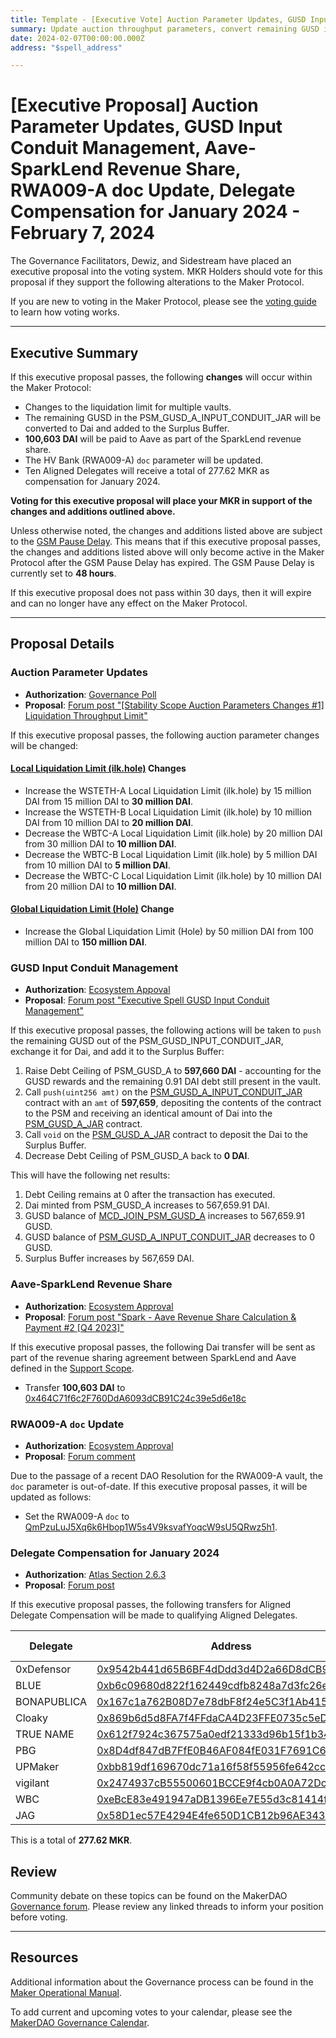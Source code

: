 ```yaml
---
title: Template - [Executive Vote] Auction Parameter Updates, GUSD Input Conduit Management, Aave-SparkLend Revenue Share, RWA009-A doc Update, Delegate Compensation for January 2024 - February 7, 2024
summary: Update auction throughput parameters, convert remaining GUSD into Dai, transfer Dai to Aave as part of the SparkLend revenue sharing agreement, update the `doc` for RWA009-A, Aligned Delegate compensation transfers for January 2024.
date: 2024-02-07T00:00:00.000Z
address: "$spell_address"

---
```

# [Executive Proposal] Auction Parameter Updates, GUSD Input Conduit Management, Aave-SparkLend Revenue Share, RWA009-A doc Update, Delegate Compensation for January 2024 - February 7, 2024

The Governance Facilitators, Dewiz, and Sidestream have placed an executive proposal into the voting system. MKR Holders should vote for this proposal if they support the following alterations to the Maker Protocol.

If you are new to voting in the Maker Protocol, please see the [voting guide](https://manual.makerdao.com/governance/voting-in-makerdao/on-chain-governance) to learn how voting works.

---

## Executive Summary

If this executive proposal passes, the following **changes** will occur within the Maker Protocol:
- Changes to the liquidation limit for multiple vaults.
- The remaining GUSD in the PSM_GUSD_A_INPUT_CONDUIT_JAR will be converted to Dai and added to the Surplus Buffer.
- **100,603 DAI** will be paid to Aave as part of the SparkLend revenue share.
- The HV Bank (RWA009-A) `doc` parameter will be updated.
- Ten Aligned Delegates will receive a total of 277.62 MKR as compensation for January 2024.

**Voting for this executive proposal will place your MKR in support of the changes and additions outlined above.**

Unless otherwise noted, the changes and additions listed above are subject to the [GSM Pause Delay](https://manual.makerdao.com/parameter-index/core/param-gsm-pause-delay). This means that if this executive proposal passes, the changes and additions listed above will only become active in the Maker Protocol after the GSM Pause Delay has expired. The GSM Pause Delay is currently set to **48 hours**.

If this executive proposal does not pass within 30 days, then it will expire and can no longer have any effect on the Maker Protocol.


---

## Proposal Details

### Auction Parameter Updates

* **Authorization**: [Governance Poll](https://vote.makerdao.com/polling/QmWLyYW7)
* **Proposal**: [Forum post "[Stability Scope Auction Parameters Changes #1] Liquidation Throughput Limit"](https://forum.makerdao.com/t/stability-scope-auction-parameters-changes-1-liquidation-throughput-limit/23508)

If this executive proposal passes, the following auction parameter changes will be changed:

#### [Local Liquidation Limit (ilk.hole)](https://mips.makerdao.com/mips/details/MIP104#14-3-1-5-8-local-liquidation-limit-hole-) Changes

* Increase the WSTETH-A Local Liquidation Limit (ilk.hole) by 15 million DAI from 15 million DAI to **30 million DAI**.
* Increase the WSTETH-B Local Liquidation Limit (ilk.hole) by 10 million DAI from 10 million DAI to **20 million DAI**.
* Decrease the WBTC-A Local Liquidation Limit (ilk.hole) by 20 million DAI from 30 million DAI to **10 million DAI**.
* Decrease the WBTC-B Local Liquidation Limit (ilk.hole) by 5 million DAI from 10 million DAI to **5 million DAI**.
* Decrease the WBTC-C Local Liquidation Limit (ilk.hole) by 10 million DAI from 20 million DAI to **10 million DAI**.

#### [Global Liquidation Limit (Hole)](https://manual.makerdao.com/parameter-index/core/param-global-liquidation-limit) Change

* Increase the Global Liquidation Limit (Hole) by 50 million DAI from 100 million DAI to **150 million DAI**.

### GUSD Input Conduit Management

* **Authorization**: [Ecosystem Appoval](https://forum.makerdao.com/t/executive-spell-gusd-input-conduit-management/23597/2)
* **Proposal**: [Forum post "Executive Spell GUSD Input Conduit Management"](https://forum.makerdao.com/t/executive-spell-gusd-input-conduit-management/23597)

If this executive proposal passes, the following actions will be taken to `push` the remaining GUSD out of the PSM_GUSD_INPUT_CONDUIT_JAR, exchange it for Dai, and add it to the Surplus Buffer:

1. Raise Debt Ceiling of PSM_GUSD_A to **597,660 DAI** - accounting for the GUSD rewards and the remaining 0.91 DAI debt still present in the vault.
2. Call `push(uint256 amt)` on the [PSM_GUSD_A_INPUT_CONDUIT_JAR](https://etherscan.io/address/0x6934218d8b3e9ffcabee8cd80f4c1c4167afa638) contract with an `amt` of **597,659**, depositing the contents of the contract to the PSM and receiving an identical amount of Dai into the [PSM_GUSD_A_JAR](https://etherscan.io/address/0xf2e7a5b83525c3017383deed19bb05fe34a62c27) contract.
3. Call `void` on the [PSM_GUSD_A_JAR](https://etherscan.io/address/0xf2e7a5b83525c3017383deed19bb05fe34a62c27) contract to deposit the Dai to the Surplus Buffer.
4. Decrease Debt Ceiling of PSM_GUSD_A back to **0 DAI**.

This will have the following net results:

1. Debt Ceiling remains at 0 after the transaction has executed.
2. Dai minted from PSM_GUSD_A increases to 567,659.91 DAI.
3. GUSD balance of [MCD_JOIN_PSM_GUSD_A](https://etherscan.io/address/0x79a0fa989fb7adf1f8e80c93ee605ebb94f7c6a5) increases to 567,659.91 GUSD.
4. GUSD balance of [PSM_GUSD_A_INPUT_CONDUIT_JAR](https://etherscan.io/address/0x6934218d8b3e9ffcabee8cd80f4c1c4167afa638) decreases to 0 GUSD.
5. Surplus Buffer increases by 567,659 DAI.

### Aave-SparkLend Revenue Share

* **Authorization**: [Ecosystem Approval](https://forum.makerdao.com/t/spark-aave-revenue-share-calculation-payment-2-q4-2023/23593/2)
* **Proposal**: [Forum post "Spark - Aave Revenue Share Calculation & Payment #2 [Q4 2023]"](https://forum.makerdao.com/t/spark-aave-revenue-share-calculation-payment-2-q4-2023/23593)

If this executive proposal passes, the following Dai transfer will be sent as part of the revenue sharing agreement between SparkLend and Aave defined in the [Support Scope](https://mips.makerdao.com/mips/details/MIP106#9-4-1-spark-protocol-aave-revenue-share).

* Transfer **100,603 DAI** to [0x464C71f6c2F760DdA6093dCB91C24c39e5d6e18c](https://etherscan.io/address/0x464C71f6c2F760DdA6093dCB91C24c39e5d6e18c)

### RWA009-A `doc` Update

* **Authorization**: [Ecosystem Approval](https://forum.makerdao.com/t/rwa009-hvbank-mip21-token-ces-domain-team-assessment/15861/20)
* **Proposal**: [Forum comment](http://forum.makerdao.com/t/rwa009-hvbank-mip21-token-ces-domain-team-assessment/15861/19)

Due to the passage of a recent DAO Resolution for the RWA009-A vault, the `doc` parameter is out-of-date. If this executive proposal passes, it will be updated as follows:

* Set the RWA009-A `doc` to [QmPzuLuJ5Xq6k6Hbop1W5s4V9ksvafYoqcW9sU5QRwz5h1](https://gateway.pinata.cloud/ipfs/QmPzuLuJ5Xq6k6Hbop1W5s4V9ksvafYoqcW9sU5QRwz5h1).

### Delegate Compensation for January 2024

* **Authorization**: [Atlas Section 2.6.3](https://mips.makerdao.com/mips/details/MIP101#2-6-3-aligned-delegate-income-and-participation-requirements)
* **Proposal**: [Forum post](https://forum.makerdao.com/t/january-2024-aligned-delegate-compensation/23604)

If this executive proposal passes, the following transfers for Aligned Delegate Compensation will be made to qualifying Aligned Delegates.

| Delegate    | Address                                                                                                               | Amount (MKR) |
|-------------|-----------------------------------------------------------------------------------------------------------------------|--------------|
| 0xDefensor  | [0x9542b441d65B6BF4dDdd3d4D2a66D8dCB9EE07a9](https://etherscan.io/address/0x9542b441d65B6BF4dDdd3d4D2a66D8dCB9EE07a9) | 41.67        |
| BLUE        | [0xb6c09680d822f162449cdfb8248a7d3fc26ec9bf](https://etherscan.io/address/0xb6c09680d822f162449cdfb8248a7d3fc26ec9bf) | 41.67        |
| BONAPUBLICA | [0x167c1a762B08D7e78dbF8f24e5C3f1Ab415021D3](https://etherscan.io/address/0x167c1a762B08D7e78dbF8f24e5C3f1Ab415021D3) | 41.67        |
| Cloaky      | [0x869b6d5d8FA7f4FFdaCA4D23FFE0735c5eD1F818](https://etherscan.io/address/0x869b6d5d8FA7f4FFdaCA4D23FFE0735c5eD1F818) | 41.67        |
| TRUE NAME   | [0x612f7924c367575a0edf21333d96b15f1b345a5d](https://etherscan.io/address/0x612f7924c367575a0edf21333d96b15f1b345a5d) | 41.67        |
| PBG         | [0x8D4df847dB7FfE0B46AF084fE031F7691C6478c2](https://etherscan.io/address/0x8D4df847dB7FfE0B46AF084fE031F7691C6478c2) | 13.89        |
| UPMaker     | [0xbb819df169670dc71a16f58f55956fe642cc6bcd](https://etherscan.io/address/0xbb819df169670dc71a16f58f55956fe642cc6bcd) | 13.89        |
| vigilant    | [0x2474937cB55500601BCCE9f4cb0A0A72Dc226F61](https://etherscan.io/address/0x2474937cB55500601BCCE9f4cb0A0A72Dc226F61) | 13.89        |
| WBC         | [0xeBcE83e491947aDB1396Ee7E55d3c81414fB0D47](https://etherscan.io/address/0xeBcE83e491947aDB1396Ee7E55d3c81414fB0D47) | 13.89        |
| JAG         | [0x58D1ec57E4294E4fe650D1CB12b96AE34349556f](https://etherscan.io/address/0x58D1ec57E4294E4fe650D1CB12b96AE34349556f) | 13.71        |

This is a total of **277.62 MKR**.

## Review

Community debate on these topics can be found on the MakerDAO [Governance forum](https://forum.makerdao.com/). Please review any linked threads to inform your position before voting.

---

## Resources

Additional information about the Governance process can be found in the [Maker Operational Manual](https://manual.makerdao.com).

To add current and upcoming votes to your calendar, please see the [MakerDAO Governance Calendar](https://manual.makerdao.com/makerdao/calendars/governance-calendar).